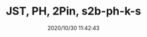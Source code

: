 ﻿---
layout: post 
title: JST, PH, 2Pin, s2b-ph-k-s
tags: PH
categories: wire-cable
overview: 
part_number: ph-2p-jst-s2b-ph-k-s.jpg
thumb_img: static/202010/448-thumb-20201030194330.jpg
small_img: static/202010/448-20201030194330.jpg
date: 2020/10/30 11:42:43
---



